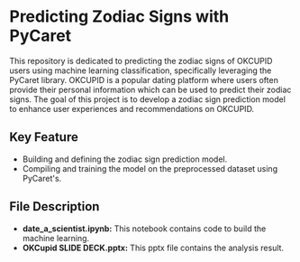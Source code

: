 # Predicting Zodiac Signs with PyCaret

This repository is dedicated to predicting the zodiac signs of OKCUPID users using machine learning classification, specifically leveraging the PyCaret library. OKCUPID is a popular dating platform where users often provide their personal information which can be used to predict their zodiac signs. The goal of this project is to develop a zodiac sign prediction model to enhance user experiences and recommendations on OKCUPID.

## Key Feature

* Building and defining the zodiac sign prediction model.
* Compiling and training the model on the preprocessed dataset using PyCaret's.

## File Description
  
* **date_a_scientist.ipynb:** This notebook contains code to build the machine learning.
* **OKCupid SLIDE DECK.pptx:** This pptx file contains the analysis result.
